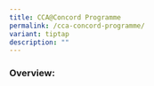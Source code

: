 ```yaml
---
title: CCA@Concord Programme
permalink: /cca-concord-programme/
variant: tiptap
description: ""
---
```

<h3>Overview:</h3>
<p></p>